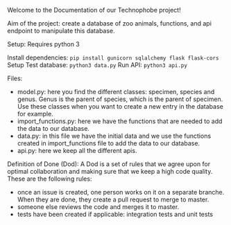 Welcome to the Documentation of our Technophobe project!

Aim of the project: create a database of zoo animals, functions, and api endpoint to manipulate this database.

Setup:
Requires python 3

Install dependencies:
`pip install gunicorn sqlalchemy flask flask-cors`
Setup Test database:
`python3 data.py`
Run API:
`python3 api.py`



Files:
- model.py: here you find the different classes: specimen, species and genus. Genus is the parent of species, which is the parent of specimen. Use these classes when you want to create a new entry in the database for example. 
- import_functions.py: here we have the functions that are needed to add the data to our database. 
- data.py: in this file we have the initial data and we use the functions created in import_functions file to add the data to our database.  
- api.py: here we keep all the different apis. 

Definition of Done (Dod):
A Dod is a set of rules that we agree upon for optimal collaboration and making sure that we keep a high code quality. These are the following rules:
- once an issue is created, one person works on it on a separate branche. When they are done, they create a pull request to merge to master. 
- someone else reviews the code and merges it to master. 
- tests have been created if applicable: integration tests and unit tests

